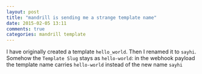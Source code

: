 ```yaml
---
layout: post
title: "mandrill is sending me a strange template name"
date: 2015-02-05 13:11
comments: true
categories: mandrill template
---
```



I have originally created a template `hello_world`. Then I renamed it to `sayhi`. Somehow the `Template Slug` stays as `hello-world`: in the webhook payload the template name carries `hello-world` instead of the new name `sayhi`
